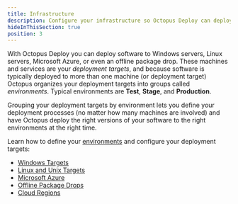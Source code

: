 ```yaml
---
title: Infrastructure 
description: Configure your infrastructure so Octopus Deploy can deploy software to your Windows servers, Linux servers, Microsoft Azure, an offline package drop, or Cloud Regions.
hideInThisSection: true
position: 3
---
```


With Octopus Deploy you can deploy software to Windows servers, Linux servers, Microsoft Azure, or even an offline package drop. These machines and services are your *deployment targets*, and because software is typically deployed to more than one machine (or deployment target) Octopus organizes your deployment targets into groups called *environments*. Typical environments are **Test**, **Stage**, and **Production**. 

Grouping your deployment targets by environment lets you define your deployment processes (no matter how many machines are involved) and have Octopus deploy the right versions of your software to the right environments at the right time.

Learn how to define your [environments](/docs/infrastructure/environments/index.md) and configure your deployment targets:
* [Windows Targets](/docs/infrastructure/windows-targets/index.md)
* [Linux and Unix Targets](/docs/infrastructure/ssh-targets/index.md)
* [Microsoft Azure](/docs/infrastructure/azure/index.md)
* [Offline Package Drops](/docs/infrastructure/offline-package-drop.md)
* [Cloud Regions](/docs/infrastructure/cloud-regions.md)
